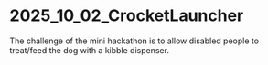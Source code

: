 # 2025_10_02_CrocketLauncher
The challenge of the mini hackathon is to allow disabled people to treat/feed the dog with a kibble dispenser.
